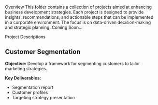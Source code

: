 Overview
This folder contains a collection of projects aimed at enhancing business development strategies. Each project is designed to provide insights, recommendations, and actionable steps that can be implemented in a corporate environment. The focus is on data-driven decision-making and strategic planning.
Coming Soon...

Project Descriptions
<div class="section">
    <h2>Customer Segmentation</h2>
    <p><strong>Objective:</strong> Develop a framework for segmenting customers to tailor marketing strategies.</p>
    <p><strong>Key Deliverables:</strong></p>
    <ul class="key-deliverables">
        <li>Segmentation report</li>
        <li>Customer profiles</li>
        <li>Targeting strategy presentation</li>
    </ul>
</div>
